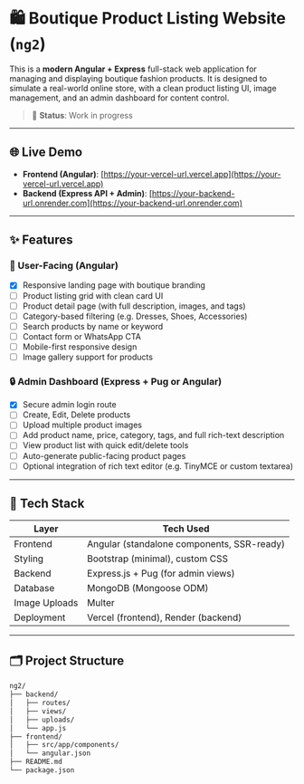 # 🛍️ Boutique Product Listing Website (`ng2`)

This is a **modern Angular + Express** full-stack web application for managing and displaying boutique fashion products. It is designed to simulate a real-world online store, with a clean product listing UI, image management, and an admin dashboard for content control.

> 🚧 **Status**: Work in progress

---

## 🌐 Live Demo

- **Frontend (Angular)**: [https://your-vercel-url.vercel.app](https://your-vercel-url.vercel.app)
- **Backend (Express API + Admin)**: [https://your-backend-url.onrender.com](https://your-backend-url.onrender.com)

---

## ✨ Features

### 👗 User-Facing (Angular)
- [x] Responsive landing page with boutique branding
- [ ] Product listing grid with clean card UI
- [ ] Product detail page (with full description, images, and tags)
- [ ] Category-based filtering (e.g. Dresses, Shoes, Accessories)
- [ ] Search products by name or keyword
- [ ] Contact form or WhatsApp CTA
- [ ] Mobile-first responsive design
- [ ] Image gallery support for products

### 🔒 Admin Dashboard (Express + Pug or Angular)
- [x] Secure admin login route
- [ ] Create, Edit, Delete products
- [ ] Upload multiple product images
- [ ] Add product name, price, category, tags, and full rich-text description
- [ ] View product list with quick edit/delete tools
- [ ] Auto-generate public-facing product pages
- [ ] Optional integration of rich text editor (e.g. TinyMCE or custom textarea)

---

## 🧱 Tech Stack

| Layer      | Tech Used                     |
|------------|-------------------------------|
| Frontend   | Angular (standalone components, SSR-ready) |
| Styling    | Bootstrap (minimal), custom CSS |
| Backend    | Express.js + Pug (for admin views) |
| Database   | MongoDB (Mongoose ODM)        |
| Image Uploads | Multer                     |
| Deployment | Vercel (frontend), Render (backend) |

---

## 🗂️ Project Structure

```bash
ng2/
├── backend/
│   ├── routes/
│   ├── views/
│   ├── uploads/
│   └── app.js
├── frontend/
│   ├── src/app/components/
│   └── angular.json
├── README.md
└── package.json